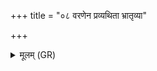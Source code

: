 +++
title = "०८ वरणेन प्रव्यथिता भ्रातृव्या"

+++
<details><summary>मूलम् (GR)</summary>

वरणेन प्रव्यथिता +++(Bhatt. varuṇena)+++  
भ्रातृव्या मे सबन्धवः ।  
असूर्तं रजो ऽप्य् अगुस् +++(Bhatt. asūrtāṃ)+++  
ते यन्त्व् अधमं तमः ॥
</details>